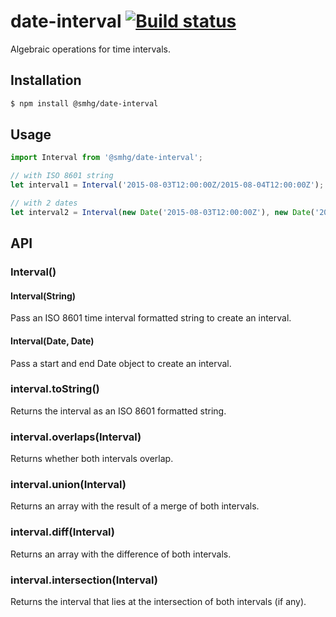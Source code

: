 date-interval  [![Build status](https://api.travis-ci.org/smhg/date-interval-js.png)](https://travis-ci.org/smhg/date-interval-js)
======
Algebraic operations for time intervals.

## Installation
```bash
$ npm install @smhg/date-interval
```

## Usage
```javascript
import Interval from '@smhg/date-interval';

// with ISO 8601 string
let interval1 = Interval('2015-08-03T12:00:00Z/2015-08-04T12:00:00Z');

// with 2 dates
let interval2 = Interval(new Date('2015-08-03T12:00:00Z'), new Date('2015-08-04T12:00:00Z'));
```

## API
### Interval()
#### Interval(String)
Pass an ISO 8601 time interval formatted string to create an interval.

#### Interval(Date, Date)
Pass a start and end Date object to create an interval.

### interval.toString()
Returns the interval as an ISO 8601 formatted string.

### interval.overlaps(Interval)
Returns whether both intervals overlap.

### interval.union(Interval)
Returns an array with the result of a merge of both intervals.

### interval.diff(Interval)
Returns an array with the difference of both intervals.

### interval.intersection(Interval)
Returns the interval that lies at the intersection of both intervals (if any).
